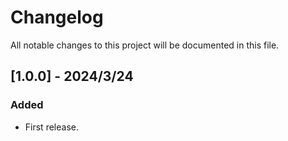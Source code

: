 # Changelog
All notable changes to this project will be documented in this file.

## [1.0.0] - 2024/3/24
### Added
- First release.

<!-- [1.0.1]: https://github.com/takuya-motoshima/aws-sdk-extension/compare/v1.0.0...v1.0.1 -->